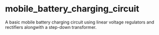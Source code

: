 # mobile_battery_charging_circuit
A basic mobile battery charging circuit using linear voltage regulators and rectifiers alongwith a step-down transformer.
